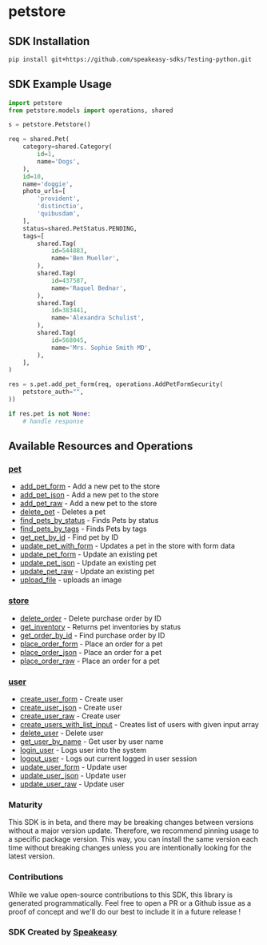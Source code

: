 # petstore

<!-- Start SDK Installation -->
## SDK Installation

```bash
pip install git+https://github.com/speakeasy-sdks/Testing-python.git
```
<!-- End SDK Installation -->

## SDK Example Usage
<!-- Start SDK Example Usage -->
```python
import petstore
from petstore.models import operations, shared

s = petstore.Petstore()

req = shared.Pet(
    category=shared.Category(
        id=1,
        name='Dogs',
    ),
    id=10,
    name='doggie',
    photo_urls=[
        'provident',
        'distinctio',
        'quibusdam',
    ],
    status=shared.PetStatus.PENDING,
    tags=[
        shared.Tag(
            id=544883,
            name='Ben Mueller',
        ),
        shared.Tag(
            id=437587,
            name='Raquel Bednar',
        ),
        shared.Tag(
            id=383441,
            name='Alexandra Schulist',
        ),
        shared.Tag(
            id=568045,
            name='Mrs. Sophie Smith MD',
        ),
    ],
)

res = s.pet.add_pet_form(req, operations.AddPetFormSecurity(
    petstore_auth="",
))

if res.pet is not None:
    # handle response
```
<!-- End SDK Example Usage -->

<!-- Start SDK Available Operations -->
## Available Resources and Operations


### [pet](docs/pet/README.md)

* [add_pet_form](docs/pet/README.md#add_pet_form) - Add a new pet to the store
* [add_pet_json](docs/pet/README.md#add_pet_json) - Add a new pet to the store
* [add_pet_raw](docs/pet/README.md#add_pet_raw) - Add a new pet to the store
* [delete_pet](docs/pet/README.md#delete_pet) - Deletes a pet
* [find_pets_by_status](docs/pet/README.md#find_pets_by_status) - Finds Pets by status
* [find_pets_by_tags](docs/pet/README.md#find_pets_by_tags) - Finds Pets by tags
* [get_pet_by_id](docs/pet/README.md#get_pet_by_id) - Find pet by ID
* [update_pet_with_form](docs/pet/README.md#update_pet_with_form) - Updates a pet in the store with form data
* [update_pet_form](docs/pet/README.md#update_pet_form) - Update an existing pet
* [update_pet_json](docs/pet/README.md#update_pet_json) - Update an existing pet
* [update_pet_raw](docs/pet/README.md#update_pet_raw) - Update an existing pet
* [upload_file](docs/pet/README.md#upload_file) - uploads an image

### [store](docs/store/README.md)

* [delete_order](docs/store/README.md#delete_order) - Delete purchase order by ID
* [get_inventory](docs/store/README.md#get_inventory) - Returns pet inventories by status
* [get_order_by_id](docs/store/README.md#get_order_by_id) - Find purchase order by ID
* [place_order_form](docs/store/README.md#place_order_form) - Place an order for a pet
* [place_order_json](docs/store/README.md#place_order_json) - Place an order for a pet
* [place_order_raw](docs/store/README.md#place_order_raw) - Place an order for a pet

### [user](docs/user/README.md)

* [create_user_form](docs/user/README.md#create_user_form) - Create user
* [create_user_json](docs/user/README.md#create_user_json) - Create user
* [create_user_raw](docs/user/README.md#create_user_raw) - Create user
* [create_users_with_list_input](docs/user/README.md#create_users_with_list_input) - Creates list of users with given input array
* [delete_user](docs/user/README.md#delete_user) - Delete user
* [get_user_by_name](docs/user/README.md#get_user_by_name) - Get user by user name
* [login_user](docs/user/README.md#login_user) - Logs user into the system
* [logout_user](docs/user/README.md#logout_user) - Logs out current logged in user session
* [update_user_form](docs/user/README.md#update_user_form) - Update user
* [update_user_json](docs/user/README.md#update_user_json) - Update user
* [update_user_raw](docs/user/README.md#update_user_raw) - Update user
<!-- End SDK Available Operations -->

### Maturity

This SDK is in beta, and there may be breaking changes between versions without a major version update. Therefore, we recommend pinning usage
to a specific package version. This way, you can install the same version each time without breaking changes unless you are intentionally
looking for the latest version.

### Contributions

While we value open-source contributions to this SDK, this library is generated programmatically.
Feel free to open a PR or a Github issue as a proof of concept and we'll do our best to include it in a future release !

### SDK Created by [Speakeasy](https://docs.speakeasyapi.dev/docs/using-speakeasy/client-sdks)
